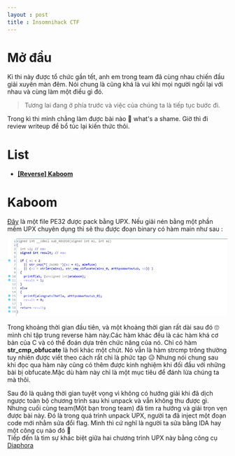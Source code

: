 ```yaml
---
layout : post
title : Insomnihack CTF 
---
```


# Mở đầu   
Kì thi này được tổ chức gần tết, anh em trong team đã cùng nhau chiến đầu giải xuyên màn đêm. Nói chung là cũng khá là vui khi mọi người ngồi lại với nhau và cùng làm một điều gì đó.   
> Tương lai đang ở phía trước và việc của chúng ta là tiếp tục bước đi.   

Trong kì thi mình chẳng làm được bài nào 🥴 what's a shame. Giờ thì đi review writeup để bổ túc lại kiến thức thôi. 

# List   
   - [**[Reverse] Kaboom**](#wu1)

<a name="wu1"></a> 
# Kaboom    

[Đây](https://github.com/hacmao/hacmao.github.io/raw/master/ctf/insomnihack/kaboom/kaboom-orig.bin) là một file PE32 được pack bằng UPX. Nếu giải nén bằng một phần mềm UPX chuyên dụng thì sẽ thu được đoạn binary có hàm main như sau :   

![](/ctf/insomnihack/kaboom/hinh2.PNG)   

Trong khoảng thời gian đầu tiên, và một khoảng thời gian rất dài sau đó 🙄 mình chỉ tập trung reverse hàm này.Các hàm khác đều là các hàm khá cơ bản của C và có thể đoán dựa trên chức năng của nó. Chỉ có hàm **str_cmp_obfucate** là hơi khác một chút. Nó vẫn là hàm strcmp trông thường tuy nhiên được viết theo cách rất chi là phức tạp 😥 Nhưng nói chung sau khi đọc qua hàm này cũng có thêm được kinh nghiệm khi đối đầu với những bài bị obfucate.Mặc dù hàm này chỉ là một mục tiêu để đánh lừa chúng ta mà thôi.   

Sau đó là quãng thời gian tuyệt vọng vì không có hướng giải khi đã dịch ngược toàn bộ chương trình sau khi unpack và vẫn không thu được gì. Nhưng cuối cùng team(Một bạn trong team) đã tìm ra hướng và giải trọn vẹn được bài này. Đó là trong quá trình unpack UPX, người ta đã inject một đoạn code mới nhằm sửa đổi flag. Mình thì cứ nghĩ là người ta sửa bằng IDA hay một công cụ nào đó 🤣   
Tiếp đến là tìm sự khác biệt giữa hai chương trình UPX này bằng công cụ [Diaphora](https://www.notion.so/Diaphora-8f8d0c45259f4c69b70c6bb22d39c03d)    


